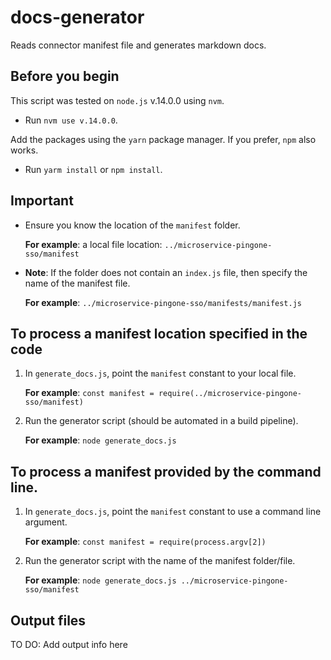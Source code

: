 # docs-generator

Reads connector manifest file and generates markdown docs.

## Before you begin

This script was tested on `node.js` v.14.0.0 using `nvm`.

- Run `nvm use v.14.0.0`.

Add the packages using the `yarn` package manager. If you prefer, `npm` also works.

- Run `yarm install` or `npm install`.

## Important

- Ensure you know the location of the `manifest` folder.

    **For example**: a local file location: `../microservice-pingone-sso/manifest`

- **Note**: If the folder does not contain an `index.js` file, then specify the name of the manifest file.

  **For example**: `../microservice-pingone-sso/manifests/manifest.js`

## To process a manifest location specified in the code

1. In `generate_docs.js`, point the `manifest` constant to your local file.

    **For example**: `const manifest = require(../microservice-pingone-sso/manifest)`

1. Run the generator script (should be automated in a build pipeline).

    **For example**: `node generate_docs.js`
## To process a manifest provided by the command line.

1. In `generate_docs.js`, point the `manifest` constant to use a command line argument.

    **For example**: `const manifest = require(process.argv[2])`

1. Run the generator script with the name of the manifest folder/file.

    **For example**: `node generate_docs.js ../microservice-pingone-sso/manifest`
  
## Output files

TO DO: Add output info here


